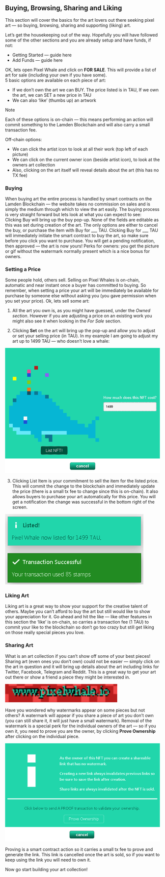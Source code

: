 ## Buying, Browsing, Sharing and Liking
This section will cover the basics for the art lovers out there seeking pixel art — so buying, browsing, sharing and supporting (liking) art.

Let’s get the housekeeping out of the way. Hopefully you will have followed some of the other sections and you are already setup and have funds, if not:  
* Getting Started — guide here  
* Add Funds — guide here  

OK, lets open Pixel Whale and click on **FOR SALE**. This will provide a list of art for sale (including your own if you have some).  
5 basic options are available on each piece of art:  
* If we don’t own the art we can BUY. The price listed is in TAU, If we own the art, we can SET a new price in TAU   
* We can also ‘like’ (thumbs up) an artwork   
>[!Note]
> Each of these options is on-chain — this means performing an action will commit something to the Lamden Blockchain and will also carry a small transaction fee.  

  Off-chain options:    
* We can click the artist icon to look at all their work (top left of each picture)   
* We can click on the current owner icon (beside artist icon), to look at the owners art collection   
* Also, clicking on the art itself will reveal details about the art (this has no TX fee)   

### Buying
When buying art the entire process is handled by smart contracts on the Lamden Blockchain — the website takes no commission on sales and is simply the medium through which to view the art easily. The buying process is very straight forward but lets look at what you can expect to see:  
Clicking Buy will bring up the buy pop-up. None of the fields are editable as this was set during creation of the art. The only options are either to cancel the buy, or purchase the item with Buy for ___ TAU.
Clicking Buy for ___ TAU will immediately initiate the smart contract to buy the art, so make sure before you click you want to purchase. You will get a pending notification, then approved — the art is now yours!
Perks for owners: you get the picture or gif without the watermark normally present which is a nice bonus for owners.

### Setting a Price
Some people hold, others sell. Selling on Pixel Whales is on-chain, automatic and near instant once a buyer has committed to buying. So remember, when setting a price your art will be immediately be available for purchase by someone else without asking you (you gave permission when you set your price). Ok, lets sell some art:   
1. All the art you own is, as you might have guessed, under the *Owned section*. However if you are adjusting a price on an existing work you might also see it when looking in the *For Sale* section.   

2. Clicking **Set** on the art will bring up the pop-up and allow you to adjust or set your selling price (in TAU). In my example I am going to adjust my art up to 1499 TAU — who doesn’t love a whale:   

![buy1](./static/buy1.png ':size=969')

3. Clicking List Item is your commitment to sell the item for the listed price. This will commit the change to the blockchain and immediately update the price (there is a small tx fee to change since this is on-chain). It also allows buyers to purchase your art automatically for this price. You will get a notification the change was successful in the bottom right of the screen.   

![buy2](./static/buy2.png ':size=451')

### Liking Art
Liking art is a great way to show your support for the creative talent of others. Maybe you can’t afford to buy the art but still would like to show your appreciation for it. Go ahead and hit the like — like other features in this section the ‘like’ is on-chain, so carries a transaction fee (1 TAU) to commit your like to the blockchain so don’t go too crazy but still get liking on those really special pieces you love.

### Sharing Art
What is an art collection if you can’t show off some of your best pieces! Sharing art (even ones you don’t own) could not be easier — simply click on the art in question and it will bring up details about the art including links for Twitter, Facebook, Telegram and Reddit. This is a great way to get your art out there or show a friend a piece they might be interested in.   

![buy3](./static/buy3.png ':size=365')

Have you wondered why watermarks appear on some pieces but not others? A watermark will appear if you share a piece of art you don’t own (you can still share it, it will just have a small watermark). Removal of the watermark is a special perk for the individual owners of the art — so if you own it, you need to prove you are the owner, by clicking **Prove Ownership** after clicking on the individual piece.

![buy4](./static/buy4.png ':size=639')

Proving is a smart contract action so it carries a small tx fee to prove and generate the link. This link is cancelled once the art is sold, so if you want to keep using the link you will need to own it.

Now go start building your art collection!









